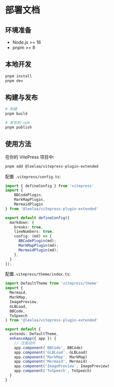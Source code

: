 # 部署文档

## 环境准备
- Node.js >= 16
- pnpm >= 8

## 本地开发
```bash
pnpm install
pnpm dev
```

## 构建与发布
```bash
# 构建
pnpm build

# 发布到 npm
pnpm publish
```

## 使用方法

在你的 VitePress 项目中:

```bash
pnpm add @leelaa/vitepress-plugin-extended
```

配置 `.vitepress/config.ts`:

```ts
import { defineConfig } from 'vitepress'
import {
    BBCodePlugin,
    MarkMapPlugin,
    MermaidPlugin
} from '@leelaa/vitepress-plugin-extended'

export default defineConfig({
  markdown: {
    breaks: true,
    lineNumbers: true,
    config: (md) => {
      BBCodePlugin(md);
      MarkMapPlugin(md);
      MermaidPlugin(md);
    },
  }
});
```

配置`.vitepress/theme/index.ts`:

```ts
import DefaultTheme from 'vitepress/theme'
import {
  Mermaid,
  MarkMap,
  ImagePreview,
  GLBLoad,
  BBCode,
  ToSpeech
} from '@leelaa/vitepress-plugin-extended'

export default {
  extends: DefaultTheme,
  enhanceApp({ app }) {
    // 注册组件
    app.component('BBCode', BBCode)
    app.component('GLBLoad', GLBLoad)
    app.component('MarkMap', MarkMap)
    app.component('Mermaid', Mermaid)
    app.component('ImagePreview', ImagePreview)
    app.component('ToSpeech', ToSpeech)
  }
}
